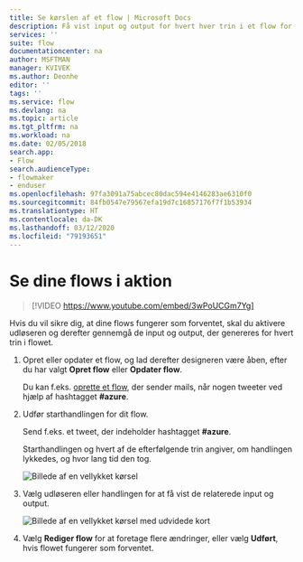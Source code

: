 ```yaml
---
title: Se kørslen af et flow | Microsoft Docs
description: Få vist input og output for hvert hver trin i et flow for at bekræfte, at det fungerer som forventet.
services: ''
suite: flow
documentationcenter: na
author: MSFTMAN
manager: KVIVEK
ms.author: Deonhe
editor: ''
tags: ''
ms.service: flow
ms.devlang: na
ms.topic: article
ms.tgt_pltfrm: na
ms.workload: na
ms.date: 02/05/2018
search.app:
- Flow
search.audienceType:
- flowmaker
- enduser
ms.openlocfilehash: 97fa3091a75abcec80dac594e4146283ae6310f0
ms.sourcegitcommit: 84fb0547e79567efa19d7c16857176f7f1b53934
ms.translationtype: HT
ms.contentlocale: da-DK
ms.lasthandoff: 03/12/2020
ms.locfileid: "79193651"
---
```

# <a name="watch-your-flows-in-action"></a>Se dine flows i aktion


>[!VIDEO https://www.youtube.com/embed/3wPoUCGm7Yg]

Hvis du vil sikre dig, at dine flows fungerer som forventet, skal du aktivere udløseren og derefter gennemgå de input og output, der genereres for hvert trin i flowet.

1. Opret eller opdater et flow, og lad derefter designeren være åben, efter du har valgt **Opret flow** eller **Opdater flow**.

     Du kan f.eks. [oprette et flow](get-started-logic-flow.md), der sender mails, når nogen tweeter ved hjælp af hashtagget **#azure**.
1. Udfør starthandlingen for dit flow.

    Send f.eks. et tweet, der indeholder hashtagget **#azure**.

    Starthandlingen og hvert af de efterfølgende trin angiver, om handlingen lykkedes, og hvor lang tid den tog.

    ![Billede af en vellykket kørsel](./media/see-a-flow-run/successful-flow-run.png)
1. Vælg udløseren eller handlingen for at få vist de relaterede input og output.

    ![Billede af en vellykket kørsel med udvidede kort](./media/see-a-flow-run/successful-flow-expanded-cards.png)
1. Vælg **Rediger flow** for at foretage flere ændringer, eller vælg **Udført**, hvis flowet fungerer som forventet.
